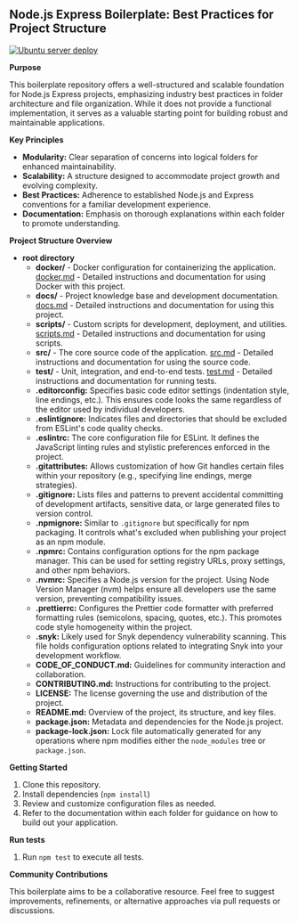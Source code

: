 ## **Node.js Express Boilerplate: Best Practices for Project Structure**

[![Ubuntu server deploy](https://github.com/foyzulkarim/commitstreams-server/actions/workflows/deploy.yml/badge.svg)](https://github.com/foyzulkarim/commitstreams-server/actions/workflows/deploy.yml)

**Purpose**

This boilerplate repository offers a well-structured and scalable foundation for Node.js Express projects, emphasizing industry best practices in folder architecture and file organization.  While it does not provide a functional implementation, it serves as a valuable starting point for building robust and maintainable applications.

**Key Principles**

* **Modularity:** Clear separation of concerns into logical folders for enhanced maintainability.
* **Scalability:** A structure designed to accommodate project growth and evolving complexity.
* **Best Practices:** Adherence to established Node.js and Express conventions for a familiar development experience. 
* **Documentation:** Emphasis on thorough explanations within each folder to promote understanding.

**Project Structure Overview**

* **root directory**
    * **docker/**  - Docker configuration for containerizing the application. [docker.md](/docker/docker.md) - Detailed instructions and documentation for using Docker with this project. 
    * **docs/** - Project knowledge base and development documentation. [docs.md](/docs/docs.md) - Detailed instructions and documentation for using this project.
    * **scripts/** -  Custom scripts for development, deployment, and utilities. [scripts.md](/scripts/scripts.md) - Detailed instructions and documentation for using scripts.
    * **src/** - The core source code of the application. [src.md](/src/src.md) - Detailed instructions and documentation for using the source code.
    * **test/** -  Unit, integration, and end-to-end tests. [test.md](/test/test.md) - Detailed instructions and documentation for running tests.
    * **.editorconfig:**  Specifies basic code editor settings (indentation style, line endings, etc.). This ensures code looks the same regardless of the editor used by individual developers.
    * **.eslintignore:**  Indicates files and directories that should be excluded from ESLint's code quality checks. 
    * **.eslintrc:**  The core configuration file for ESLint.  It defines the JavaScript linting rules and stylistic preferences enforced in the project.
    * **.gitattributes:** Allows customization of how Git handles certain files within your repository (e.g., specifying line endings, merge strategies).
    * **.gitignore:**  Lists files and patterns to prevent accidental committing of development artifacts, sensitive data, or large generated files to version control.
    * **.npmignore:**  Similar to `.gitignore` but specifically for npm packaging. It controls what's excluded when publishing your project as an npm module.
    * **.npmrc:**  Contains configuration options for the npm package manager. This can be used for setting registry URLs, proxy settings, and other npm behaviors.
    * **.nvmrc:** Specifies a Node.js version for the project. Using Node Version Manager (nvm) helps ensure all developers use the same version, preventing compatibility issues.
    * **.prettierrc:** Configures the Prettier code formatter with preferred formatting rules (semicolons, spacing, quotes, etc.).  This promotes code style homogeneity within the project.
    * **.snyk:** Likely used for Snyk dependency vulnerability scanning. This file holds configuration options related to integrating Snyk into your development workflow.
    * **CODE_OF_CONDUCT.md:** Guidelines for community interaction and collaboration.
    * **CONTRIBUTING.md:** Instructions for contributing to the project.
    * **LICENSE:**  The license governing the use and distribution of the project.
    * **README.md:**  Overview of the project, its structure, and key files.
    * **package.json:**  Metadata and dependencies for the Node.js project.
    * **package-lock.json:** Lock file automatically generated for any operations where npm modifies either the `node_modules` tree or `package.json`.


**Getting Started**

1. Clone this repository.
2. Install dependencies (`npm install`)
3. Review and customize configuration files as needed.
4. Refer to the documentation within each folder for guidance on how to build out your application.


**Run tests**

1. Run `npm test` to execute all tests.

**Community Contributions**

This boilerplate aims to be a collaborative resource.  Feel free to suggest improvements, refinements, or alternative approaches via pull requests or discussions.
